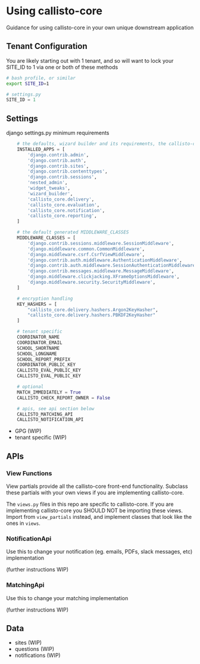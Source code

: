 # Using callisto-core

Guidance for using callisto-core in your own unique downstream application

## Tenant Configuration

You are likely starting out with 1 tenant, and so will want to lock your SITE_ID to 1 via one or both of these methods

```bash
# bash profile, or similar
export SITE_ID=1
```

```python
# settings.py
SITE_ID = 1
```

## Settings

django settings.py minimum requirements

```python
    # the defaults, wizard builder and its requirements, the callisto-core apps
    INSTALLED_APPS = [
        'django.contrib.admin',
        'django.contrib.auth',
        'django.contrib.sites',
        'django.contrib.contenttypes',
        'django.contrib.sessions',
        'nested_admin',
        'widget_tweaks',
        'wizard_builder',
        'callisto_core.delivery',
        'callisto_core.evaluation',
        'callisto_core.notification',
        'callisto_core.reporting',
    ]

    # the default generated MIDDLEWARE_CLASSES
    MIDDLEWARE_CLASSES = [
        'django.contrib.sessions.middleware.SessionMiddleware',
        'django.middleware.common.CommonMiddleware',
        'django.middleware.csrf.CsrfViewMiddleware',
        'django.contrib.auth.middleware.AuthenticationMiddleware',
        'django.contrib.auth.middleware.SessionAuthenticationMiddleware',
        'django.contrib.messages.middleware.MessageMiddleware',
        'django.middleware.clickjacking.XFrameOptionsMiddleware',
        'django.middleware.security.SecurityMiddleware',
    ]

    # encryption handling
    KEY_HASHERS = [
        "callisto_core.delivery.hashers.Argon2KeyHasher",
        "callisto_core.delivery.hashers.PBKDF2KeyHasher"
    ]

    # tenant specific
    COORDINATOR_NAME
    COORDINATOR_EMAIL
    SCHOOL_SHORTNAME
    SCHOOL_LONGNAME
    SCHOOL_REPORT_PREFIX
    COORDINATOR_PUBLIC_KEY
    CALLISTO_EVAL_PUBLIC_KEY
    CALLISTO_EVAL_PUBLIC_KEY

    # optional
    MATCH_IMMEDIATELY = True
    CALLISTO_CHECK_REPORT_OWNER = False

    # apis, see api section below
    CALLISTO_MATCHING_API
    CALLISTO_NOTIFICATION_API
```

- GPG (WIP)
- tenant specific (WIP)

## APIs

### View Functions

View partials provide all the callisto-core front-end functionality. Subclass these partials with your own views if you are implementing callisto-core.

The `views.py` files in this repo are specific to callisto-core. If you are implementing callisto-core you SHOULD NOT be importing these views. Import from `view_partials` instead, and implement classes that look like the ones in `views`.

### NotificationApi

Use this to change your notification (eg. emails, PDFs, slack messages, etc) implementation

(further instructions WIP)

### MatchingApi

Use this to change your matching implementation

(further instructions WIP)

## Data

- sites (WIP)
- questions (WIP)
- notifications (WIP)
